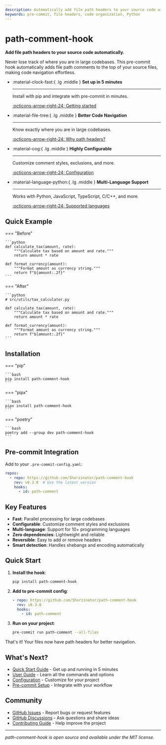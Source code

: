 ```yaml
---
description: Automatically add file path headers to your source code with path-comment-hook
keywords: pre-commit, file headers, code organization, Python
---
```


# path-comment-hook

**Add file path headers to your source code automatically.**

Never lose track of where you are in large codebases. This pre-commit hook automatically adds file path comments to the top of your source files, making code navigation effortless.

<div class="grid cards" markdown>

-   :material-clock-fast:{ .lg .middle } **Set up in 5 minutes**

    ---

    Install with pip and integrate with pre-commit in minutes.

    [:octicons-arrow-right-24: Getting started](getting-started/installation.md)

-   :material-file-tree:{ .lg .middle } **Better Code Navigation**

    ---

    Know exactly where you are in large codebases.

    [:octicons-arrow-right-24: Why path headers?](getting-started/why-path-headers.md)

-   :material-cog:{ .lg .middle } **Highly Configurable**

    ---

    Customize comment styles, exclusions, and more.

    [:octicons-arrow-right-24: Configuration](user-guide/configuration.md)

-   :material-language-python:{ .lg .middle } **Multi-Language Support**

    ---

    Works with Python, JavaScript, TypeScript, C/C++, and more.

    [:octicons-arrow-right-24: Supported languages](user-guide/file-types.md)

</div>

## Quick Example

=== "Before"

    ```python
    def calculate_tax(amount, rate):
        """Calculate tax based on amount and rate."""
        return amount * rate

    def format_currency(amount):
        """Format amount as currency string."""
        return f"${amount:.2f}"
    ```

=== "After"

    ```python
    # src/utils/tax_calculator.py

    def calculate_tax(amount, rate):
        """Calculate tax based on amount and rate."""
        return amount * rate

    def format_currency(amount):
        """Format amount as currency string."""
        return f"${amount:.2f}"
    ```

## Installation

=== "pip"

    ```bash
    pip install path-comment-hook
    ```

=== "pipx"

    ```bash
    pipx install path-comment-hook
    ```

=== "poetry"

    ```bash
    poetry add --group dev path-comment-hook
    ```

## Pre-commit Integration

Add to your `.pre-commit-config.yaml`:

```yaml
repos:
  - repo: https://github.com/Shorzinator/path-comment-hook
    rev: v0.3.0  # Use the latest version
    hooks:
      - id: path-comment
```

## Key Features

- **Fast**: Parallel processing for large codebases
- **Configurable**: Customize comment styles and exclusions
- **Multi-language**: Support for 10+ programming languages
- **Zero dependencies**: Lightweight and reliable
- **Reversible**: Easy to add or remove headers
- **Smart detection**: Handles shebangs and encoding automatically

## Quick Start

1. **Install the hook**:
   ```bash
   pip install path-comment-hook
   ```

2. **Add to pre-commit config**:
   ```yaml
   - repo: https://github.com/Shorzinator/path-comment-hook
     rev: v0.3.0
     hooks:
       - id: path-comment
   ```

3. **Run on your project**:
   ```bash
   pre-commit run path-comment --all-files
   ```

That's it! Your files now have path headers for better navigation.

## What's Next?

- [Quick Start Guide](getting-started/quick-start.md) - Get up and running in 5 minutes
- [User Guide](user-guide/cli-usage.md) - Learn all the commands and options
- [Configuration](user-guide/configuration.md) - Customize for your project
- [Pre-commit Setup](user-guide/pre-commit-setup.md) - Integrate with your workflow

## Community

- [GitHub Issues](https://github.com/Shorzinator/path-comment-hook/issues) - Report bugs or request features
- [GitHub Discussions](https://github.com/Shorzinator/path-comment-hook/discussions) - Ask questions and share ideas
- [Contributing Guide](contributing/development.md) - Help improve the project

---

*path-comment-hook is open source and available under the MIT license.*
